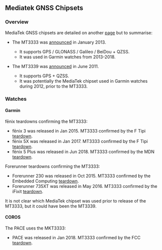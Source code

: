 ## Mediatek GNSS Chipsets

### Overview

MediaTek GNSS chipsets are detailed on another [page](README.md) but to summarise:

- The MT3333 was [announced](https://corp.mediatek.com/news-events/press-releases/mediatek-announces-worlds-1st-5-in-1-multi-gnss-receiver-soc-solutions-supporting-beidou-satellite-navigation-system) in January 2013.
  - It supports GPS / GLONASS / Galileo / BeiDou + QZSS.
  - It was used in Garmin watches from 2013-2018.

- The MT3339 was [announced](https://corp.mediatek.com/news-events/press-releases/mediatek-announces-its-latest-gps-solution-supporting-qzss) in June 2011.
  - It supports GPS + QZSS.
  - It was potentially the MediaTek chipset used in Garmin watches during 2012, prior to the MT3333.




### Watches

#### Garmin

fēnix teardowns confirming the MT3333:

- fēnix 3 was released in Jan 2015. MT3333 confirmed by the F Tipi [teardown](http://www.f-blog.info/diving-inside-garmin-fenix-3-tear-down-etc/).
- fēnix 5X was released in Jan 2017. MT3333 confirmed by the F Tipi [teardown](http://www.f-blog.info/garmin-fenix-5x-inner-parts-teardown-disassembly-assembly-etc-no-disassemble/).
- fēnix 5 Plus was released in Jun 2018. MT3333 confirmed by the MDN [teardown](https://www.edn.com/teardown-a-smartwatch-with-an-athletic-tradition/).

Forerunner teardowns confirming the MT3333:

- Forerunner 230 was released in Oct 2015. MT3333 confirmed by the Embedded Computing [teardown](https://embeddedcomputing.com/application/consumer/smartphones-and-wearables/tear-down-garmin-forerunner-230-gps-running-watch).
- Forerunner 735XT was released in May 2016. MT3333 confirmed by the iFixit [teardown](https://www.ifixit.com/Teardown/Garmin+Forerunner+735XT+Teardown/117852).

It is not clear which MediaTek chipset was used prior to release of the MT3333, but it could have been the MT3339.



#### COROS

The PACE uses the MKT3333:

- PACE was released in Jan 2018. MT3333 confirmed by the FCC [teardown](https://fccid.io/2AEHH-PACEM1/Internal-Photos/Internal-photos-3596789).
